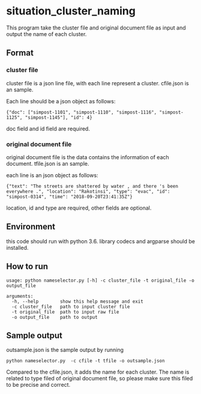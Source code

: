 # situation_cluster_naming
This program take the cluster file and original document file as input and output the name of each cluster.

## Format

### cluster file
cluster file is a json line file, with each line represent a cluster. cfile.json is an sample.

Each line should be a json object as follows:
```
{"doc": ["simpost-1101", "simpost-1110", "simpost-1116", "simpost-1125", "simpost-1145"], "id": 4}
```
doc field and id field are required.

### original document file
original document file is the data contains the information of each document. tfile.json is an sample.

each line is an json object as follows:
```
{"text": "The streets are shattered by water , and there 's been everywhere .", "location": "Rakotinsi", "type": "evac", "id": "simpost-0314", "time": "2018-09-20T23:41:35Z"}
```
location, id and type are required, other fields are optional.

## Environment
this code should run with python 3.6. library codecs and argparse should be installed.

## How to run

```
usage: python nameselector.py [-h] -c cluster_file -t original_file -o output_file

arguments:
  -h, --help        show this help message and exit
  -c cluster_file   path to input cluster file
  -t original_file  path to input raw file
  -o output_file    path to output
```

## Sample output
outsample.json is the sample output by running 

```
python nameselector.py  -c cfile -t tfile -o outsample.json
```
Compared to the cfile.json, it adds the name for each cluster. The name is related to type filed of original document file, so please make sure this filed to be precise and correct.
